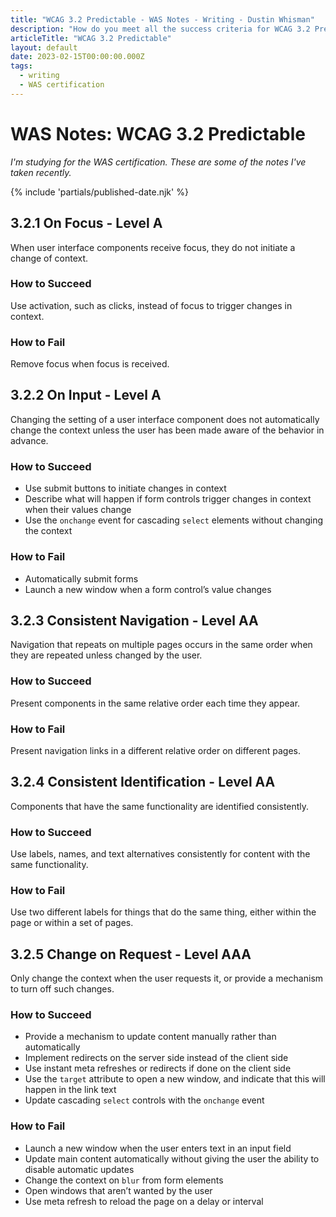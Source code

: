 ```yaml
---
title: "WCAG 3.2 Predictable - WAS Notes - Writing - Dustin Whisman"
description: "How do you meet all the success criteria for WCAG 3.2 Predictable?"
articleTitle: "WCAG 3.2 Predictable"
layout: default
date: 2023-02-15T00:00:00.000Z
tags:
  - writing
  - WAS certification
---
```


# WAS Notes: WCAG 3.2 Predictable

_I'm studying for the WAS certification. These are some of the notes I've taken recently._

{% include 'partials/published-date.njk' %}

## 3.2.1 On Focus - Level A

When user interface components receive focus, they do not initiate a change of context.

### How to Succeed

Use activation, such as clicks, instead of focus to trigger changes in context.

### How to Fail

Remove focus when focus is received.

## 3.2.2 On Input - Level A

Changing the setting of a user interface component does not automatically change the context unless the user has been made aware of the behavior in advance.

### How to Succeed

- Use submit buttons to initiate changes in context
- Describe what will happen if form controls trigger changes in context when their values change
- Use the `onchange` event for cascading `select` elements without changing the context

### How to Fail

- Automatically submit forms
- Launch a new window when a form control’s value changes

## 3.2.3 Consistent Navigation - Level AA

Navigation that repeats on multiple pages occurs in the same order when they are repeated unless changed by the user.

### How to Succeed

Present components in the same relative order each time they appear.

### How to Fail

Present navigation links in a different relative order on different pages.

## 3.2.4 Consistent Identification - Level AA

Components that have the same functionality are identified consistently.

### How to Succeed

Use labels, names, and text alternatives consistently for content with the same functionality.

### How to Fail

Use two different labels for things that do the same thing, either within the page or within a set of pages.

## 3.2.5 Change on Request - Level AAA

Only change the context when the user requests it, or provide a mechanism to turn off such changes.

### How to Succeed

- Provide a mechanism to update content manually rather than automatically
- Implement redirects on the server side instead of the client side
- Use instant meta refreshes or redirects if done on the client side
- Use the `target` attribute to open a new window, and indicate that this will happen in the link text
- Update cascading `select` controls with the `onchange` event

### How to Fail

- Launch a new window when the user enters text in an input field
- Update main content automatically without giving the user the ability to disable automatic updates
- Change the context on `blur` from form elements
- Open windows that aren’t wanted by the user
- Use meta refresh to reload the page on a delay or interval
